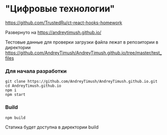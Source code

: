 # "Цифровые технологии"

https://github.com/TrustedRu/ct-react-hooks-homework

Развернуто на https://andreytimush.github.io/

Тестовые данные для проверки загрузки файла лежат в репозитории в директории https://github.com/AndreyTimush/AndreyTimush.github.io/tree/master/test_files

### Для начала разработки

```
git clone https://github.com/AndreyTimush/AndreyTimush.github.io.git
cd AndreyTimush.github.io
npm i
npm start
```

### Build

```npm build```

Статика будет доступна в директории build